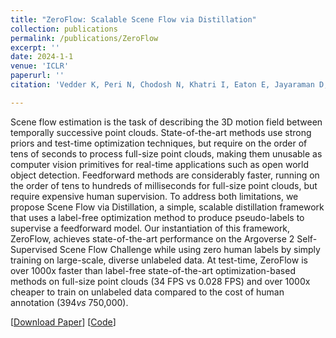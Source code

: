 ```yaml
---
title: "ZeroFlow: Scalable Scene Flow via Distillation"
collection: publications
permalink: /publications/ZeroFlow
excerpt: ''
date: 2024-1-1
venue: 'ICLR'
paperurl: ''
citation: 'Vedder K, Peri N, Chodosh N, Khatri I, Eaton E, Jayaraman D, Liu Y, Ramanan D, Hays J. ZeroFlow: Scalable Scene Flow via Distillation. In: International Conference on Representation Learning, ICLR 2024'

---
```


Scene flow estimation is the task of describing the 3D motion field between temporally successive point clouds. State-of-the-art methods use strong priors and test-time optimization techniques, but require on the order of tens of seconds to process full-size point clouds, making them unusable as computer vision primitives for real-time applications such as open world object detection. Feedforward methods are considerably faster, running on the order of tens to hundreds of milliseconds for full-size point clouds, but require expensive human supervision. To address both limitations, we propose Scene Flow via Distillation, a simple, scalable distillation framework that uses a label-free optimization method to produce pseudo-labels to supervise a feedforward model. Our instantiation of this framework, ZeroFlow, achieves state-of-the-art performance on the Argoverse 2 Self-Supervised Scene Flow Challenge while using zero human labels by simply training on large-scale, diverse unlabeled data. At test-time, ZeroFlow is over 1000x faster than label-free state-of-the-art optimization-based methods on full-size point clouds (34 FPS vs 0.028 FPS) and over 1000x cheaper to train on unlabeled data compared to the cost of human annotation ($394 vs ~$750,000).

[[Download Paper](https://neeharperi.com/files/ZeroFlow.pdf)] 
[[Code](https://vedder.io/zeroflow.html)]
